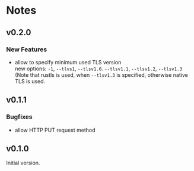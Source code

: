 # Notes

## v0.2.0

### New Features

- allow to specify minimum used TLS version  
  new options: `-1`, `--tlvs1`, `--tlsv1.0`. `--tlsv1.1`, `--tlsv1.2`, `--tlsv1.3`  
  (Note that rustls is used, when `--tlsv1.3` is specified, otherwise native TLS is used.

## v0.1.1

### Bugfixes

- allow HTTP PUT request method

## v0.1.0

Initial version.
